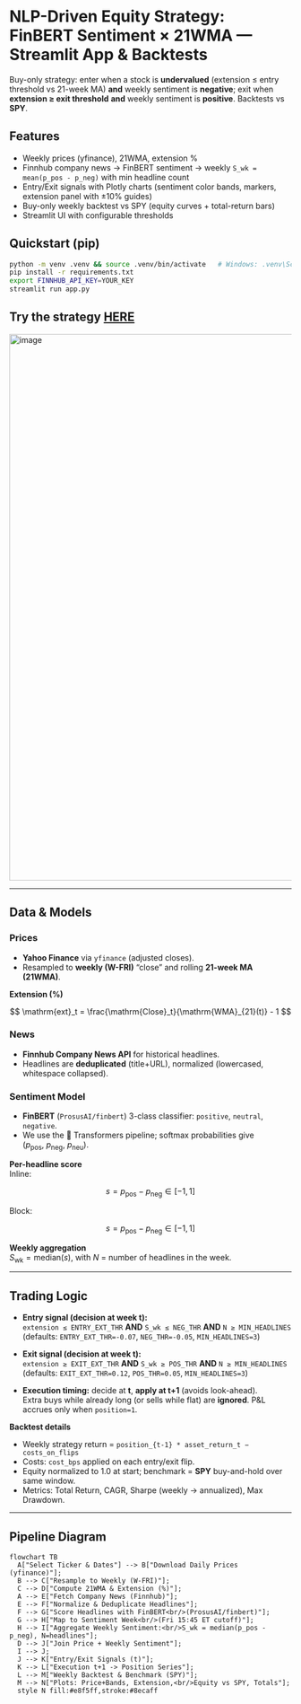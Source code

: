 # NLP-Driven Equity Strategy: FinBERT Sentiment × 21WMA — Streamlit App & Backtests

Buy-only strategy: enter when a stock is **undervalued** (extension ≤ entry threshold vs 21-week MA) **and** weekly sentiment is **negative**; exit when **extension ≥ exit threshold** **and** weekly sentiment is **positive**. Backtests vs **SPY**.

## Features
- Weekly prices (yfinance), 21WMA, extension %
- Finnhub company news → FinBERT sentiment → weekly `S_wk = mean(p_pos - p_neg)` with min headline count
- Entry/Exit signals with Plotly charts (sentiment color bands, markers, extension panel with ±10% guides)
- Buy-only weekly backtest vs SPY (equity curves + total-return bars)
- Streamlit UI with configurable thresholds

## Quickstart (pip)
```bash
python -m venv .venv && source .venv/bin/activate   # Windows: .venv\Scripts\activate
pip install -r requirements.txt
export FINNHUB_API_KEY=YOUR_KEY
streamlit run app.py
```

## Try the strategy [HERE](https://sentiment21wmatrading-gxsxwxmxv82jukjyyxgr9v.streamlit.app)
<img width="1388" height="974" alt="image" src="https://github.com/user-attachments/assets/ad1c5728-8c58-445b-9933-a154e70cdb7d" />


---

## Data & Models

### Prices
- **Yahoo Finance** via `yfinance` (adjusted closes).
- Resampled to **weekly (W-FRI)** “close” and rolling **21-week MA (21WMA)**.

**Extension (%)**  

$$
\mathrm{ext}_t = \frac{\mathrm{Close}_t}{\mathrm{WMA}_{21}(t)} - 1
$$

### News
- **Finnhub Company News API** for historical headlines.
- Headlines are **deduplicated** (title+URL), normalized (lowercased, whitespace collapsed).

### Sentiment Model

- **FinBERT** (`ProsusAI/finbert`) 3-class classifier: `positive`, `neutral`, `negative`.
- We use the 🤗 Transformers pipeline; softmax probabilities give  
  $\big(p_{\mathrm{pos}},\ p_{\mathrm{neg}},\ p_{\mathrm{neu}}\big)$.

**Per-headline score**  
Inline: 

$$
s = p_{\mathrm{pos}} - p_{\mathrm{neg}} \in [-1,1]
$$

Block:

$$
s = p_{\mathrm{pos}} - p_{\mathrm{neg}} \in [-1,1]
$$

**Weekly aggregation**  
$S_{\mathrm{wk}} = \mathrm{median}\big(s\big)$, with $N$ = number of headlines in the week.

---

## Trading Logic

- **Entry signal (decision at week t):**  
  `extension ≤ ENTRY_EXT_THR` **AND** `S_wk ≤ NEG_THR` **AND** `N ≥ MIN_HEADLINES`  
  (defaults: `ENTRY_EXT_THR=-0.07`, `NEG_THR=-0.05`, `MIN_HEADLINES=3`)

- **Exit signal (decision at week t):**  
  `extension ≥ EXIT_EXT_THR` **AND** `S_wk ≥ POS_THR` **AND** `N ≥ MIN_HEADLINES`  
  (defaults: `EXIT_EXT_THR=0.12`, `POS_THR=0.05`, `MIN_HEADLINES=3`)

- **Execution timing:** decide at **t**, **apply at t+1** (avoids look-ahead).  
  Extra buys while already long (or sells while flat) are **ignored**. P&L accrues only when `position=1`.

**Backtest details**
- Weekly strategy return = `position_{t-1} * asset_return_t − costs_on_flips`
- Costs: `cost_bps` applied on each entry/exit flip.
- Equity normalized to 1.0 at start; benchmark = **SPY** buy-and-hold over same window.
- Metrics: Total Return, CAGR, Sharpe (weekly → annualized), Max Drawdown.

---

## Pipeline Diagram

```mermaid
flowchart TB
  A["Select Ticker & Dates"] --> B["Download Daily Prices (yfinance)"];
  B --> C["Resample to Weekly (W-FRI)"];
  C --> D["Compute 21WMA & Extension (%)"];
  A --> E["Fetch Company News (Finnhub)"];
  E --> F["Normalize & Deduplicate Headlines"];
  F --> G["Score Headlines with FinBERT<br/>(ProsusAI/finbert)"];
  G --> H["Map to Sentiment Week<br/>(Fri 15:45 ET cutoff)"];
  H --> I["Aggregate Weekly Sentiment:<br/>S_wk = median(p_pos - p_neg), N=headlines"];
  D --> J["Join Price + Weekly Sentiment"];
  I --> J;
  J --> K["Entry/Exit Signals (t)"];
  K --> L["Execution t+1 -> Position Series"];
  L --> M["Weekly Backtest & Benchmark (SPY)"];
  M --> N["Plots: Price+Bands, Extension,<br/>Equity vs SPY, Totals"];
  style N fill:#e8f5ff,stroke:#8ecaff
```
